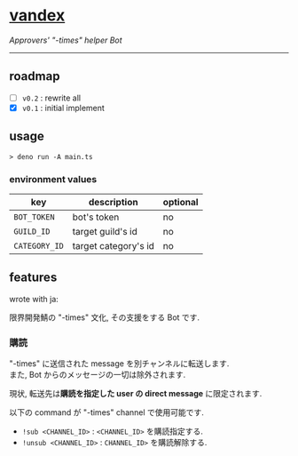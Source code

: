 # [vandex](https://l.thisworddoesnotexist.com/b53W)

_Approvers' "-times" helper Bot_

---

## roadmap

- [ ] `v0.2` : rewrite all
- [x] `v0.1` : initial implement

## usage

```console
> deno run -A main.ts
```

### environment values

| key           | description          | optional |
| ------------- | -------------------- | -------- |
| `BOT_TOKEN`   | bot's token          | no       |
| `GUILD_ID`    | target guild's id    | no       |
| `CATEGORY_ID` | target category's id | no       |

## features

wrote with ja:

限界開発鯖の "-times" 文化, その支援をする Bot です.

### 購読

"-times" に送信された message を別チャンネルに転送します.\
また, Bot からのメッセージの一切は除外されます.

現状, 転送先は**購読を指定した user の direct message** に限定されます.

以下の command が "-times" channel で使用可能です.

- `!sub <CHANNEL_ID>` : `<CHANNEL_ID>` を購読指定する.
- `!unsub <CHANNEL_ID>` : `CHANNEL_ID>` を購読解除する.
